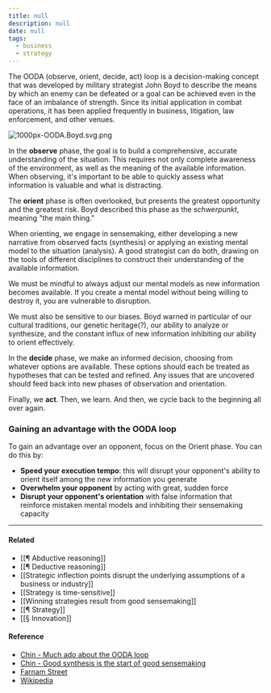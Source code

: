 ```yaml
---
title: null
description: null
date: null
tags:
  - business
  - strategy
---
```


The OODA (observe, orient, decide, act) loop is a decision-making concept that was developed by military strategist John Boyd to describe the means by which an enemy can be defeated or a goal can be achieved even in the face of an imbalance of strength. Since its initial application in combat operations, it has been applied frequently in business, litigation, law enforcement, and other venues.

![1000px-OODA.Boyd.svg.png](https://publish-01.obsidian.md/access/5bf4c22f8416d93237aa3630d0fd9c7c/assets/1000px-OODA.Boyd.svg.png)

In the **observe** phase, the goal is to build a comprehensive, accurate understanding of the situation. This requires not only complete awareness of the environment, as well as the meaning of the available information. When observing, it's important to be able to quickly assess what information is valuable and what is distracting.

The **orient** phase is often overlooked, but presents the greatest opportunity and the greatest risk. Boyd described this phase as the _schwerpunkt_, meaning "the main thing."

When orienting, we engage in sensemaking, either developing a new narrative from observed facts (synthesis) or applying an existing mental model to the situation (analysis). A good strategist can do both, drawing on the tools of different disciplines to construct their understanding of the available information.

We must be mindful to always adjust our mental models as new information becomes available. If you create a mental model without being willing to destroy it, you are vulnerable to disruption.

We must also be sensitive to our biases. Boyd warned in particular of our cultural traditions, our genetic heritage(?), our ability to analyze or synthesize, and the constant influx of new information inhibiting our ability to orient effectively.

In the **decide** phase, we make an informed decision, choosing from whatever options are available. These options should each be treated as hypotheses that can be tested and refined. Any issues that are uncovered should feed back into new phases of observation and orientation.

Finally, we **act**. Then, we learn. And then, we cycle back to the beginning all over again.

### Gaining an advantage with the OODA loop

To gain an advantage over an opponent, focus on the Orient phase. You can do this by:

- **Speed your execution tempo**: this will disrupt your opponent's ability to orient itself among the new information you generate
- **Overwhelm your opponent** by acting with great, sudden force
- **Disrupt your opponent's orientation** with false information that reinforce mistaken mental models and inhibiting their sensemaking capacity

---

#### Related

- [[¶ Abductive reasoning]]
- [[¶ Deductive reasoning]]
- [[Strategic inflection points disrupt the underlying assumptions of a business or industry]]
- [[Strategy is time-sensitive]]
- [[Winning strategies result from good sensemaking]]
- [[¶ Strategy]]
- [[§ Innovation]]

#### Reference

- [Chin - Much ado about the OODA loop](https://publish.obsidian.md/mobydiction/Chin+-+Much+Ado+About+the+OODA+Loop)
- [Chin - Good synthesis is the start of good sensemaking](https://publish.obsidian.md/mobydiction/Chin+-+Good+Synthesis+is+the+Start+of+Good+Sensemaking)
- [Farnam Street](https://fs.blog/2018/01/john-boyd-ooda-loop/)
- [Wikipedia](https://en.wikipedia.org/wiki/OODA_loop)
